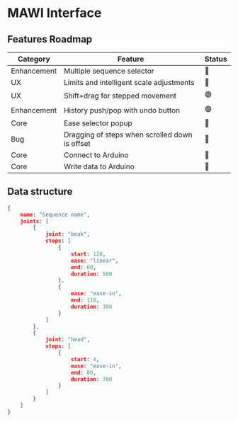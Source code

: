 # MAWI Interface

## Features Roadmap

|Category|Feature|Status|
|---|---|---|
|Enhancement|Multiple sequence selector|🔴|
|UX|Limits and intelligent scale adjustments|🔴|
|UX|Shift+drag for stepped movement|🟢|
|Enhancement|History push/pop with undo button|🟢|
|Core|Ease selector popup|🔴|
|Bug|Dragging of steps when scrolled down is offset|🔴|
|Core|Connect to Arduino|🔴|
|Core|Write data to Arduino|🔴|


## Data structure

```json
{
	name: "Sequence name",
	joints: [
		{
			joint: "beak",
			steps: [
				{
					start: 120,
					ease: "linear",
					end: 60,
					duration: 500
				},
				{
					ease: "ease-in",
					end: 110,
					duration: 300
				}
			]
		},
		{
			joint: "head",
			steps: [
				{
					start: 4,
					ease: "ease-in",
					end: 80,
					duration: 700
				}
			]
		}
	]
}
```